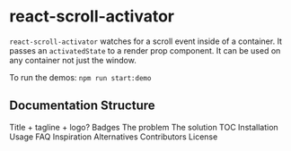 # react-scroll-activator
`react-scroll-activator` watches for a scroll event inside of a container. It passes an `activatedState` to a render prop component.
It can be used on any container not just the window.  

To run the demos: `npm run start:demo`

## Documentation Structure

Title + tagline + logo?
Badges
The problem
The solution
TOC
Installation
Usage
FAQ
Inspiration
Alternatives
Contributors
License
